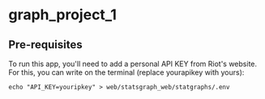 # graph_project_1

## Pre-requisites
To run this app, you'll need to add a personal API KEY from Riot's website. For this, you can write on the terminal (replace yourapikey with yours):
```
echo "API_KEY=youripkey" > web/statsgraph_web/statgraphs/.env
```
